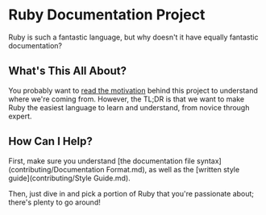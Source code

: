 Ruby Documentation Project
==========================

Ruby is such a fantastic language, but why doesn't it have equally fantastic
documentation?


What's This All About?
----------------------

You probably want to [read the motivation](contributing/Motivation.md) behind
this project to understand where we're coming from.  However, the TL;DR is that
we want to make Ruby the easiest language to learn and understand, from novice
through expert.


How Can I Help?
---------------

First, make sure you understand [the documentation file syntax](contributing/Documentation Format.md),
as well as the [written style guide](contributing/Style Guide.md).

Then, just dive in and pick a portion of Ruby that you're passionate about;
there's plenty to go around!
